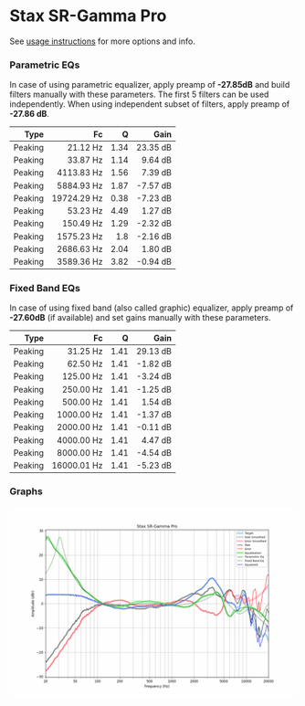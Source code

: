 # Stax SR-Gamma Pro
See [usage instructions](https://github.com/jaakkopasanen/AutoEq#usage) for more options and info.

### Parametric EQs
In case of using parametric equalizer, apply preamp of **-27.85dB** and build filters manually
with these parameters. The first 5 filters can be used independently.
When using independent subset of filters, apply preamp of **-27.86 dB**.

| Type    | Fc          |    Q | Gain     |
|--------:|------------:|-----:|---------:|
| Peaking | 21.12 Hz    | 1.34 | 23.35 dB |
| Peaking | 33.87 Hz    | 1.14 | 9.64 dB  |
| Peaking | 4113.83 Hz  | 1.56 | 7.39 dB  |
| Peaking | 5884.93 Hz  | 1.87 | -7.57 dB |
| Peaking | 19724.29 Hz | 0.38 | -7.23 dB |
| Peaking | 53.23 Hz    | 4.49 | 1.27 dB  |
| Peaking | 150.49 Hz   | 1.29 | -2.32 dB |
| Peaking | 1575.23 Hz  | 1.8  | -2.16 dB |
| Peaking | 2686.63 Hz  | 2.04 | 1.80 dB  |
| Peaking | 3589.36 Hz  | 3.82 | -0.94 dB |

### Fixed Band EQs
In case of using fixed band (also called graphic) equalizer, apply preamp of **-27.60dB**
(if available) and set gains manually with these parameters.

| Type    | Fc          |    Q | Gain     |
|--------:|------------:|-----:|---------:|
| Peaking | 31.25 Hz    | 1.41 | 29.13 dB |
| Peaking | 62.50 Hz    | 1.41 | -1.82 dB |
| Peaking | 125.00 Hz   | 1.41 | -3.24 dB |
| Peaking | 250.00 Hz   | 1.41 | -1.25 dB |
| Peaking | 500.00 Hz   | 1.41 | 1.54 dB  |
| Peaking | 1000.00 Hz  | 1.41 | -1.37 dB |
| Peaking | 2000.00 Hz  | 1.41 | -0.11 dB |
| Peaking | 4000.00 Hz  | 1.41 | 4.47 dB  |
| Peaking | 8000.00 Hz  | 1.41 | -4.54 dB |
| Peaking | 16000.01 Hz | 1.41 | -5.23 dB |

### Graphs
![](./Stax%20SR-Gamma%20Pro.png)